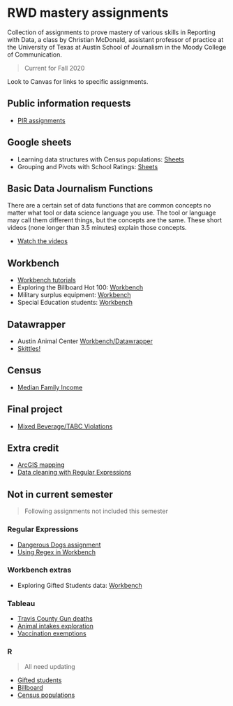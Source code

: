 # RWD mastery assignments

Collection of assignments to prove mastery of various skills in Reporting with Data, a class by Christian McDonald, assistant professor of practice at the University of Texas at Austin School of Journalism in the Moody College of Communication.

> Current for Fall 2020

Look to Canvas for links to specific assignments.

## Public information requests

- [PIR assignments](pir/README.md)

## Google sheets

- Learning data structures with Census populations: [Sheets](census-county-populations/rubric-gs.md)
- Grouping and Pivots with School Ratings: [Sheets](ed-school-ratings/rubric-gs.md)

## Basic Data Journalism Functions

There are a certain set of data functions that are common concepts no matter what tool or data science language you use. The tool or language may call them different things, but the concepts are the same. These short videos (none longer than 3.5 minutes) explain those concepts.

- [Watch the videos](https://vimeo.com/showcase/7320305)

## Workbench

- [Workbench tutorials](workbench-tutorials/)
- Exploring the Billboard Hot 100: [Workbench](billboard-hits/rubric-wb-detailed.md)
- Military surplus equipment: [Workbench](military-surplus/rubric-wb.md)
- Special Education students: [Workbench](ed-special-ed/rubric-wb.md)

## Datawrapper

- Austin Animal Center [Workbench/Datawrapper](austin-animal-center/README.md)
- [Skittles!](skittles/README.md)

## Census

- [Median Family Income](census-median-income/)

## Final project

- [Mixed Beverage/TABC Violations](alcohol-sales-tabc/rubric-spring21.md)

## Extra credit

- [ArcGIS mapping](https://learn.arcgis.com/en/projects/get-started-with-arcgis-online/)
- [Data cleaning with Regular Expressions](https://docs.google.com/document/d/1DvAM4lnGJLefo9skD8GgM-_9S1BEhpjJfV86yhJavI0/edit#heading=h.crhjhbmzwwfl)

## Not in current semester

> Following assignments not included this semester

### Regular Expressions

- [Dangerous Dogs assignment](regular-expressions/rubric-regex101.md)
- [Using Regex in Workbench](regular-expressions/rubric-wb.md)

### Workbench extras

- Exploring Gifted Students data: [Workbench](ed-gifted-students/rubric-wb.md)

### Tableau

- [Travis County Gun deaths](https://docs.google.com/document/d/1sQBl9TpbBDtasvw8dOql1qQtS-iurZAivPgnOrREmrs/edit#heading=h.cq1m8rq7txl5)
- [Animal intakes exploration](austin-animal-center/README.md)
- [Vaccination exemptions](vaccination-exemptions/README.md)

### R

> All need updating

- [Gifted students](ed-gifted-students/rubric-r.md)
- [Billboard](billboard-hits/rubric-r.md)
- [Census populations](census-county-populations/rubric-r.md)